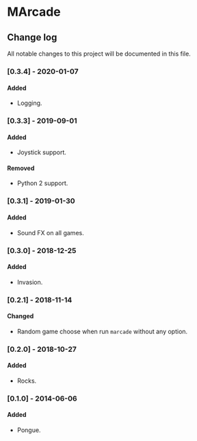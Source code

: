 # MArcade

## Change log
All notable changes to this project will be documented in this file.

### [0.3.4] - 2020-01-07
#### Added
- Logging.

### [0.3.3] - 2019-09-01
#### Added
- Joystick support.
#### Removed
- Python 2 support.

### [0.3.1] - 2019-01-30
#### Added
- Sound FX on all games.

### [0.3.0] - 2018-12-25
#### Added
- Invasion.

### [0.2.1] - 2018-11-14
#### Changed
- Random game choose when run `marcade` without any option.

### [0.2.0] - 2018-10-27
#### Added
- Rocks.

### [0.1.0] - 2014-06-06
#### Added
- Pongue.

